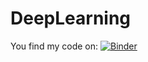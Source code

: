 # DeepLearning

You find my code on:
[![Binder](https://mybinder.org/badge_logo.svg)](https://mybinder.org/v2/gh/giuliajkl/DeepLearning/main?labpath=MovieLens.ipynb)

